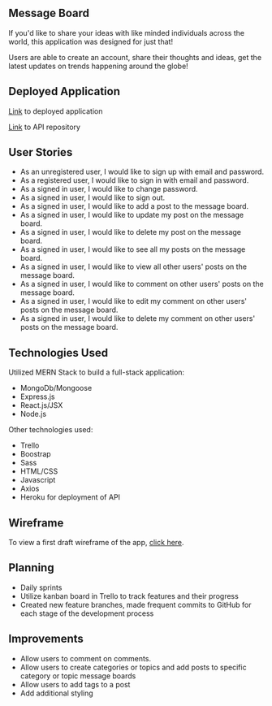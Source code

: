 ## Message Board
If you'd like to share your ideas with like minded individuals across the world, this application was designed for just that!

Users are able to create an account, share their thoughts and ideas, get the latest updates on trends happening around the globe!

## Deployed Application

[Link](https://stacycsolomon.github.io/Reactivate-Message-Board-Client/) to deployed application

[Link](https://github.com/stacycsolomon/Reactivate-Message-Board-API) to API repository

## User Stories
* As an unregistered user, I would like to sign up with email and password.
* As a registered user, I would like to sign in with email and password.
* As a signed in user, I would like to change password.
* As a signed in user, I would like to sign out.
* As a signed in user, I would like to add a post to the message board.
* As a signed in user, I would like to update my post on the message board.
* As a signed in user, I would like to delete my post on the message board.
* As a signed in user, I would like to see all my posts on the message board.
* As a signed in user, I would like to view all other users' posts on the message board.
* As a signed in user, I would like to comment on other users' posts on the message board.
* As a signed in user, I would like to edit my comment on other users' posts on the message board.
* As a signed in user, I would like to delete my comment on other users' posts on the message board.

## Technologies Used

Utilized MERN Stack to build a full-stack application:
* MongoDb/Mongoose
* Express.js
* React.js/JSX
* Node.js

Other technologies used:
* Trello
* Boostrap
* Sass
* HTML/CSS
* Javascript
* Axios
* Heroku for deployment of API

## Wireframe

To view a first draft wireframe of the app, [click here](/public/MessageBoard_Wireframe_version1.jpeg).

## Planning

* Daily sprints
* Utilize kanban board in Trello to track features and their progress
* Created new feature branches, made frequent commits to GitHub for each stage of the development process

## Improvements
* Allow users to comment on comments.
* Allow users to create categories or topics and add posts to specific category or topic message boards
* Allow users to add tags to a post
* Add additional styling